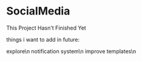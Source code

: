 # SocialMedia
This Project Hasn't Finished Yet

things i want to add in future:

explore\n
notification system\n
improve templates\n
